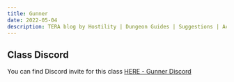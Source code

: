 ```yaml
---
title: Gunner
date: 2022-05-04
description: TERA blog by Hostility | Dungeon Guides | Suggestions | Activities | Battlegrounds | Theorycrafting | MT The Dream ...
---
```


## Class Discord

You can find Discord invite for this class [HERE - Gunner Discord](https://Discord.gg/mMJkgUh)

